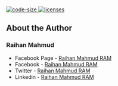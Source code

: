<p align="left">
  <br>
  <a href="https://github.com/raihanM95/Business-Plex">
    <img src="https://img.shields.io/github/languages/code-size/raihanM95/raihanM95.github.io" alt="code-size">
  </a>
  <a href="https://github.com/raihanM95/raihanM95.github.io/blob/master/LICENSE">
    <img src="https://img.shields.io/badge/License-Apache-yellow.svg" alt="licenses">
  </a>
</p>

## About the Author

### Raihan Mahmud

- Facebook Page - [Raihan Mahmud RAM](https://www.facebook.com/raihanmahmudofficial)
- Facebook - [Raihan Mahmud RAM](https://www.facebook.com/raihanM95)
- Twitter - [Raihan Mahmud RAM](https://twitter.com/raihanM95)
- Linkedin - [Raihan Mahmud RAM](https://www.linkedin.com/in/raihanM95)
